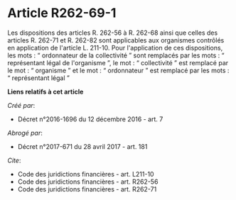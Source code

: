 # Article R262-69-1

Les dispositions des articles R. 262-56 à R. 262-68 ainsi que celles des articles R. 262-71 et R. 262-82 sont applicables aux
organismes contrôlés en application de l'article L. 211-10. Pour l'application de ces dispositions, les mots : “ ordonnateur
de la collectivité ” sont remplacés par les mots : “ représentant légal de l'organisme ”, le mot : “ collectivité ” est
remplacé par le mot : “ organisme ” et le mot : “ ordonnateur ” est remplacé par les mots : “ représentant légal ”

**Liens relatifs à cet article**

_Créé par_:

  - Décret n°2016-1696 du 12 décembre 2016 - art. 7

_Abrogé par_:

  - Décret n°2017-671 du 28 avril 2017 - art. 181

_Cite_:

  - Code des juridictions financières - art. L211-10
  - Code des juridictions financières - art. R262-56
  - Code des juridictions financières - art. R262-71
